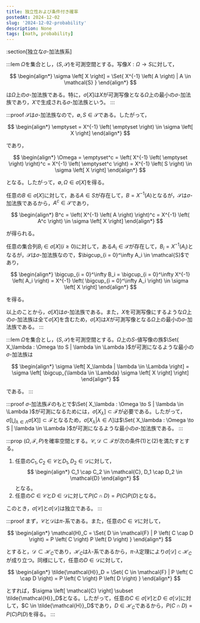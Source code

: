 ```yaml
---
title: 独立性および条件付き確率
postedAt: 2024-12-02
slug: '2024-12-02-probability'
description: None
tags: [math, probability]
---
```


:section[独立な$\sigma$-加法族系]

:::lem
$\Omega$を集合とし，$\left( S, \mathcal{S} \right)$を可測空間とする。写像$X: \Omega \to S$に対して，

$$
\begin{align*}
\sigma \left[ X \right] = \Set{ X^{-1} \left( A \right) | A \in \mathcal{S} }
\end{align*}
$$

は$\Omega$上の$\sigma$-加法族である。特に，$\sigma \left[ X \right]$は$X$が可測写像となる$\Omega$上の最小の$\sigma$-加法族であり，$X$で生成される$\sigma$-加法族という。
:::

:::proof
$\mathcal{S}$は$\sigma$-加法族なので，$\emptyset, S \in \mathcal{S}$である。したがって，

$$
\begin{align*}
\emptyset = X^{-1} \left( \emptyset \right) \in \sigma \left[ X \right]
\end{align*}
$$

であり，

$$
\begin{align*}
\Omega = \emptyset^c = \left( X^{-1} \left( \emptyset \right) \right)^c = X^{-1} \left( \emptyset^c \right) = X^{-1} \left( S \right)  \in \sigma \left[ X \right]
\end{align*}
$$

となる。したがって，$\emptyset, \Omega \in \sigma \left[ X \right]$を得る。

任意の$B \in \sigma \left[ X \right]$に対して，ある$A \in S$が存在して，$B = X^{-1} \left( A \right)$となるが，$\mathcal{S}$は$\sigma$-加法族であるから，$A^c \in \mathcal{S}$であり，

$$
\begin{align*}
B^c = \left( X^{-1} \left( A \right) \right)^c  = X^{-1} \left( A^c \right) \in \sigma \left[ X \right]
\end{align*}
$$

が得られる。

任意の集合列$B_i \in \sigma \left[ X \right] \left( i \geq 0 \right)$に対して，ある$A_i \in \mathcal{S}$が存在して，$B_i = X^{-1} \left( A_i \right)$となるが，$\mathcal{S}$は$\sigma$-加法族なので，$\bigcup_{i = 0}^\infty A_i \in \mathcal{S}$であり，

$$
\begin{align*}
\bigcup_{i = 0}^\infty B_i = \bigcup_{i = 0}^\infty X^{-1} \left( A_i \right) = X^{-1} \left( \bigcup_{i = 0}^\infty A_i \right) \in \sigma \left[ X \right]
\end{align*}
$$

を得る。

以上のことから，$\sigma \left[ X \right]$は$\sigma$-加法族である。また，$X$を可測写像にするような$\Omega$上の$\sigma$-加法族は全て$\sigma \left[ X \right]$を含むため，$\sigma \left[ X \right]$は$X$が可測写像となる$\Omega$上の最小の$\sigma$-加法族である。
:::

:::lem
$\Omega$を集合とし，$\left( S, \mathcal{S} \right)$を可測空間とする。$\Omega$上の$S$-値写像の族$\Set{ X_\lambda : \Omega \to S | \lambda \in \Lambda }$が可測になるような最小の$\sigma$-加法族は

$$
\begin{align*}
\sigma \left[ X_\lambda | \lambda \in \Lambda \right] = \sigma \left[ \bigcup_{\lambda \in \Lambda} \sigma \left[ X \right] \right]
\end{align*}
$$

である。
:::

:::proof
$\sigma$-加法族$\mathcal{F}$のもとで$\Set{ X_\lambda : \Omega \to S | \lambda \in \Lambda }$が可測になるためには，$\sigma \left[ X_\lambda \right] \subset \mathcal{F}$が必要である。したがって，$\sigma \left[ \bigcup_{\lambda \in \Lambda} \sigma \left[ X \right] \right] \subset \mathcal{F}$となるため，$\sigma \left[ X_\lambda | \lambda \in \Lambda \right]$は$\Set{ X_\lambda : \Omega \to S | \lambda \in \Lambda }$が可測になるような最小の$\sigma$-加法族である。
:::

:::prop
$\left( \Omega, \mathcal{F}, P \right)$を確率空間とする。$\mathcal{C}, \mathcal{D} \subset \mathcal{F}$が次の条件(1)と(2)を満たすとする。

1. 任意の$C_1, C_2 \in \mathcal{C}$と$D_1, D_2 \in \mathcal{D}$に対して，
   $$
   \begin{align*}
   C_1 \cap C_2 \in \mathcal{C}, D_1 \cap D_2 \in \mathcal{D}
   \end{align*}
   $$
   となる。
2. 任意の$C \in \mathcal{C}$と$D \in \mathcal{D}$に対して$P \left( C \cap D \right) = P \left( C \right)P \left( D \right)$となる。

このとき，$\sigma \left[ \mathcal{C} \right]$と$\sigma \left[ \mathcal{D} \right]$は独立である。
:::

:::proof
まず，$\mathcal{C}$と$\mathcal{D}$は$\pi$-系である。また，任意の$C \in \mathcal{C}$に対して，

$$
 \begin{align*}
 \mathcal{H}_C = \Set{ D \in \mathcal{F} | P \left( C \cap D \right) = P \left( C \right) P \left( D \right) }
 \end{align*}
$$

とすると，$\mathcal{D} \subset \mathcal{H}_C$であり，$\mathcal{H}_C$は$\lambda$-系であるから，$\pi$-$\lambda$定理により$\sigma \left[ \mathcal{D} \right] \subset \mathcal{H}_C$が成り立つ。同様にして，任意の$D \in \mathcal{D}$に対して，

$$
 \begin{align*}
 \tilde{\mathcal{H}}_D = \Set{ C \in \mathcal{F} | P \left( C \cap D \right) = P \left( C \right) P \left( D \right) }
 \end{align*}
$$

とすれば，$\sigma \left[ \mathcal{C} \right] \subset \tilde{\mathcal{H}}_D$となる。したがって，任意の$C \in \sigma \left[ \mathcal{C} \right]$と$D \in \sigma \left[ \mathcal{D} \right]$に対して，$C \in \tilde{\mathcal{H}}_D$であり，$D \in \mathcal{H}_C$であるから，$P \left( C \cap D \right) = P \left( C \right)P \left( D \right)$を得る。
:::

